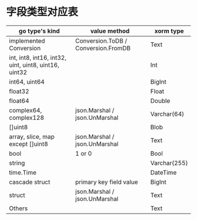 字段类型对应表
=====================

go type's kind      | value method      | xorm type
--------- | -----|----
implemented Conversion  | Conversion.ToDB / Conversion.FromDB  | Text
int, int8, int16, int32, uint, uint8, uint16, uint32  |   | Int
int64, uint64  |   | BigInt
float32  |   | Float
float64  |   | Double
complex64, complex128  | json.Marshal / json.UnMarshal  | Varchar(64)
[]uint8  |   | Blob
array, slice, map except []uint8  | json.Marshal / json.UnMarshal  | Text
bool  | 1 or 0  | Bool
string  |   | Varchar(255)
time.Time  |   | DateTime
cascade struct  | primary key field value  | BigInt
struct  | json.Marshal / json.UnMarshal  | Text
Others  |   | Text
